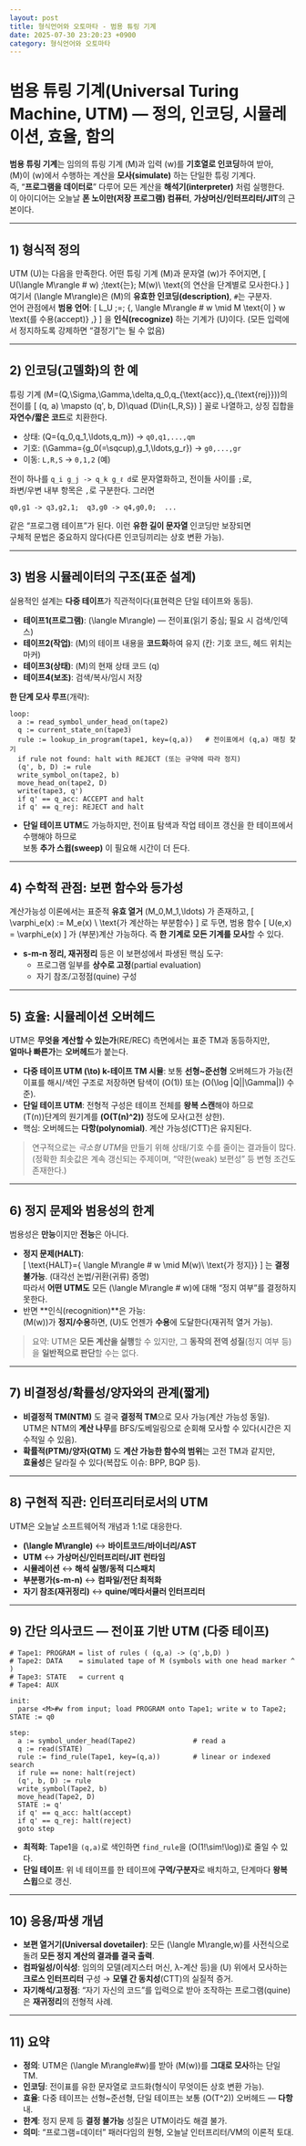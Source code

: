```yaml
---
layout: post
title: 형식언어와 오토마타 - 범용 튜링 기계
date: 2025-07-30 23:20:23 +0900
category: 형식언어와 오토마타
---
```

# 범용 튜링 기계(Universal Turing Machine, **UTM**) — 정의, 인코딩, 시뮬레이션, 효율, 함의

**범용 튜링 기계**는 임의의 튜링 기계 \(M\)과 입력 \(w\)를 **기호열로 인코딩**하여 받아,  
\(M\)이 \(w\)에서 수행하는 계산을 **모사(simulate)** 하는 단일한 튜링 기계다.  
즉, “**프로그램을 데이터로**” 다루어 모든 계산을 **해석기(interpreter)** 처럼 실행한다.  
이 아이디어는 오늘날 **폰 노이만(저장 프로그램) 컴퓨터**, **가상머신/인터프리터/JIT**의 근본이다.

---

## 1) 형식적 정의

UTM \(U\)는 다음을 만족한다. 어떤 튜링 기계 \(M\)과 문자열 \(w\)가 주어지면,
\[
U(\langle M\rangle \# w) \;\text{는}\; M(w)\ \text{의 연산을 단계별로 모사한다.}
\]
여기서 \(\langle M\rangle\)은 \(M\)의 **유효한 인코딩(description)**, `#`는 구분자.  
언어 관점에서 **범용 언어**:
\[
L_U \;=\; \{\, \langle M\rangle \# w \mid M \text{이 } w \text{를 수용(accept)} \,\}
\]
을 **인식(recognize)** 하는 기계가 \(U\)이다. (모든 입력에서 정지하도록 강제하면 “결정기”는 될 수 없음)

---

## 2) 인코딩(고델화)의 한 예

튜링 기계 \(M=(Q,\Sigma,\Gamma,\delta,q_0,q_{\text{acc}},q_{\text{rej}})\)의 전이를
\[
(q, a) \mapsto (q', b, D)\quad (D\in\{L,R,S\})
\]
꼴로 나열하고, 상징 집합을 **자연수/짧은 코드**로 치환한다.

- 상태: \(Q=\{q_0,q_1,\ldots,q_m\}\) → `q0,q1,...,qm`  
- 기호: \(\Gamma=\{g_0(=\sqcup),g_1,\ldots,g_r\}\) → `g0,...,gr`  
- 이동: `L,R,S` → `0,1,2` (예)

전이 하나를 `q_i g_j -> q_k g_ℓ d`로 문자열화하고, 전이들 사이를 `;`로,  
좌변/우변 내부 항목은 `,`로 구분한다. 그러면
```
q0,g1 -> q3,g2,1;  q3,g0 -> q4,g0,0;  ...
```
같은 “프로그램 테이프”가 된다. 이런 **유한 길이 문자열** 인코딩만 보장되면  
구체적 문법은 중요하지 않다(다른 인코딩끼리는 상호 변환 가능).

---

## 3) 범용 시뮬레이터의 구조(표준 설계)

실용적인 설계는 **다중 테이프**가 직관적이다(표현력은 단일 테이프와 동등).

- **테이프1(프로그램)**: \(\langle M\rangle\) — 전이표(읽기 중심; 필요 시 검색/인덱스)  
- **테이프2(작업)**: \(M\)의 테이프 내용을 **코드화**하여 유지 (칸: 기호 코드, 헤드 위치는 마커)  
- **테이프3(상태)**: \(M\)의 현재 상태 코드 \(q\)  
- **테이프4(보조)**: 검색/복사/임시 저장

**한 단계 모사 루프**(개략):

```
loop:
  a := read_symbol_under_head_on(tape2)
  q := current_state_on(tape3)
  rule := lookup_in_program(tape1, key=(q,a))   # 전이표에서 (q,a) 매칭 찾기
  if rule not found: halt with REJECT (또는 규약에 따라 정지)
  (q', b, D) := rule
  write_symbol_on(tape2, b)
  move_head_on(tape2, D)
  write(tape3, q')
  if q' == q_acc: ACCEPT and halt
  if q' == q_rej: REJECT and halt
```

- **단일 테이프 UTM**도 가능하지만, 전이표 탐색과 작업 테이프 갱신을 한 테이프에서 수행해야 하므로  
  보통 **추가 스윕(sweep)** 이 필요해 시간이 더 든다.

---

## 4) 수학적 관점: 보편 함수와 등가성

계산가능성 이론에서는 표준적 **유효 열거** \(M_0,M_1,\ldots\) 가 존재하고,
\[
\varphi_e(x) := M_e(x) \ \text{가 계산하는 부분함수}
\]
로 두면, 범용 함수
\[
U(e,x) = \varphi_e(x)
\]
가 (부분)계산 가능하다. 즉 **한 기계로 모든 기계를 모사**할 수 있다.

- **s-m-n 정리, 재귀정리** 등은 이 보편성에서 파생된 핵심 도구:
  - 프로그램 일부를 **상수로 고정**(partial evaluation)  
  - 자기 참조/고정점(quine) 구성

---

## 5) 효율: 시뮬레이션 오버헤드

UTM은 **무엇을 계산할 수 있는가**(RE/REC) 측면에서는 표준 TM과 동등하지만,  
**얼마나 빠른가**는 **오버헤드**가 붙는다.

- **다중 테이프 UTM \(\to\) k-테이프 TM 시뮬**: 보통 **선형~준선형** 오버헤드가 가능(전이표를 해시/색인 구조로 저장하면 탐색이 \(O(1)\) 또는 \(O(\log |Q||\Gamma|)\) 수준).  
- **단일 테이프 UTM**: 전형적 구성은 테이프 전체를 **왕복 스캔**해야 하므로  
  \(T(n)\)단계의 원기계를 **\(O(T(n)^2)\)** 정도에 모사(고전 상한).  
- 핵심: 오버헤드는 **다항(polynomial)**. 계산 가능성(CTT)은 유지된다.

> 연구적으로는 *극소형 UTM*을 만들기 위해 상태/기호 수를 줄이는 결과들이 많다.  
> (정확한 최솟값은 계속 갱신되는 주제이며, “약한(weak) 보편성” 등 변형 조건도 존재한다.)

---

## 6) 정지 문제와 범용성의 한계

범용성은 **만능**이지만 **전능**은 아니다.

- **정지 문제(HALT)**:  
  \[
  \text{HALT}=\{ \langle M\rangle \# w \mid M(w)\ \text{가 정지}\}
  \]
  는 **결정 불가능**. (대각선 논법/귀환(귀류) 증명)  
  따라서 **어떤 UTM도** 모든 \(\langle M\rangle \# w\)에 대해 “정지 여부”를 결정하지 못한다.
- 반면 **인식(recognition)**은 가능:  
  \(M(w)\)가 **정지/수용**하면, \(U\)도 언젠가 **수용**에 도달한다(재귀적 열거 가능).

> 요약: UTM은 **모든 계산을 실행**할 수 있지만, 그 **동작의 전역 성질**(정지 여부 등)을 **일반적으로 판단**할 수는 없다.

---

## 7) 비결정성/확률성/양자와의 관계(짧게)

- **비결정적 TM(NTM)** 도 결국 **결정적 TM**으로 모사 가능(계산 가능성 동일).  
  UTM은 NTM의 **계산 나무**를 BFS/도베일링으로 순회해 모사할 수 있다(시간은 지수적일 수 있음).
- **확률적(PTM)/양자(QTM)** 도 **계산 가능한 함수의 범위**는 고전 TM과 같지만,  
  **효율성**은 달라질 수 있다(복잡도 이슈: BPP, BQP 등).

---

## 8) 구현적 직관: 인터프리터로서의 UTM

UTM은 오늘날 소프트웨어적 개념과 1:1로 대응한다.

- **\(\langle M\rangle\)** ↔ **바이트코드/바이너리/AST**  
- **UTM** ↔ **가상머신/인터프리터/JIT 런타임**  
- **시뮬레이션** ↔ **해석 실행/동적 디스패치**  
- **부분평가(s-m-n)** ↔ **컴파일/전단 최적화**  
- **자기 참조(재귀정리)** ↔ **quine/메타서큘러 인터프리터**

---

## 9) 간단 의사코드 — 전이표 기반 UTM (다중 테이프)

```text
# Tape1: PROGRAM = list of rules ( (q,a) -> (q',b,D) )
# Tape2: DATA    = simulated tape of M (symbols with one head marker ^ )
# Tape3: STATE   = current q
# Tape4: AUX

init:
  parse <M>#w from input; load PROGRAM onto Tape1; write w to Tape2; STATE := q0

step:
  a := symbol_under_head(Tape2)              # read a
  q := read(STATE)
  rule := find_rule(Tape1, key=(q,a))        # linear or indexed search
  if rule == none: halt(reject)
  (q', b, D) := rule
  write_symbol(Tape2, b)
  move_head(Tape2, D)
  STATE := q'
  if q' == q_acc: halt(accept)
  if q' == q_rej: halt(reject)
  goto step
```

- **최적화**: Tape1을 `(q,a)`로 색인하면 `find_rule`을 \(O(1\!\sim\!\log)\)로 줄일 수 있다.  
- **단일 테이프**: 위 네 테이프를 한 테이프에 **구역/구분자**로 배치하고, 단계마다 **왕복 스윕**으로 갱신.

---

## 10) 응용/파생 개념

- **보편 열거기(Universal dovetailer)**: 모든 \(\langle M\rangle,w\)를 사전식으로 돌려 **모든 정지 계산의 결과를 결국 출력**.  
- **컴파일성/이식성**: 임의의 모델(레지스터 머신, λ-계산 등)을 \(U\) 위에서 모사하는 **크로스 인터프리터** 구성 → **모델 간 동치성**(CTT)의 실질적 증거.
- **자기해석/고정점**: “자기 자신의 코드”를 입력으로 받아 조작하는 프로그램(quine)은 **재귀정리**의 전형적 사례.

---

## 11) 요약

- **정의**: UTM은 \(\langle M\rangle\#w\)를 받아 \(M(w)\)를 **그대로 모사**하는 단일 TM.  
- **인코딩**: 전이표를 유한 문자열로 코드화(형식이 무엇이든 상호 변환 가능).  
- **효율**: 다중 테이프는 선형~준선형, 단일 테이프는 보통 \(O(T^2)\) 오버헤드 — **다항** 내.  
- **한계**: 정지 문제 등 **결정 불가능** 성질은 UTM이라도 해결 불가.  
- **의미**: “프로그램=데이터” 패러다임의 원형, 오늘날 인터프리터/VM의 이론적 토대.